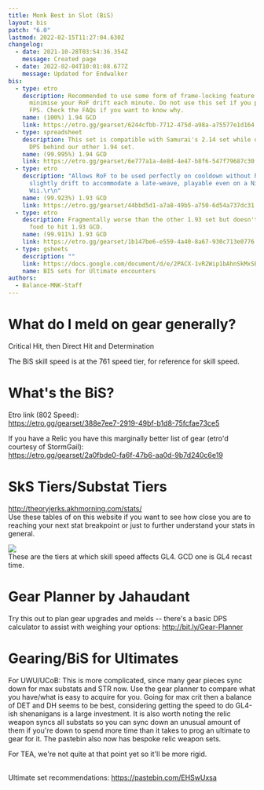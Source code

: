 ```yaml
---
title: Monk Best in Slot (BiS)
layout: bis
patch: "6.0"
lastmod: 2022-02-15T11:27:04.630Z
changelog:
  - date: 2021-10-28T03:54:36.354Z
    message: Created page
  - date: 2022-02-04T10:01:08.677Z
    message: Updated for Endwalker
bis:
  - type: etro
    description: Recommended to use some form of frame-locking feature in order to
      minimise your RoF drift each minute. Do not use this set if you play at 60
      FPS. Check the FAQs if you want to know why.
    name: (100%) 1.94 GCD
    link: https://etro.gg/gearset/6244cfbb-7712-475d-a98a-a75577e1d164
  - type: spreadsheet
    description: This set is compatible with Samurai's 2.14 set while only being 0.5
      DPS behind our other 1.94 set.
    name: (99.995%) 1.94 GCD
    link: https://etro.gg/gearset/6e777a1a-4e8d-4e47-b8f6-547f79687c30
  - type: etro
    description: "Allows RoF to be used perfectly on cooldown without having to
      slightly drift to accommodate a late-weave, playable even on a Nintendo
      Wii.\r\n"
    name: (99.923%) 1.93 GCD
    link: https://etro.gg/gearset/44bbd5d1-a7a8-49b5-a750-6d54a737dc31
  - type: etro
    description: Fragmentally worse than the other 1.93 set but doesn't rely on SkS
      food to hit 1.93 GCD.
    name: (99.911%) 1.93 GCD
    link: https://etro.gg/gearset/1b147be6-e559-4a40-8a67-930c713e0776
  - type: gsheets
    description: ""
    link: https://docs.google.com/document/d/e/2PACX-1vR2Wip1bAhnSkMxSEH2m-ZRFIh6YDmMB-AfrrD8PtU1Xovpuz8Ix4N-Mbf9Cd2Md9f81FktdTgFb9fq/pub
    name: BIS sets for Ultimate encounters
authors:
  - Balance-MNK-Staff
---
```

# What do I meld on gear generally?

Critical Hit, then Direct Hit and Determination

The BiS skill speed is at the 761 speed tier, for reference for skill speed.

# What's the BiS?

Etro link (802 Speed):  
<https://etro.gg/gearset/388e7ee7-2919-49bf-b1d8-75fcfae73ce5>

If you have a Relic you have this marginally better list of gear (etro'd courtesy of StormGail):  
<https://etro.gg/gearset/2a0fbde0-fa6f-47b6-aa0d-9b7d240c6e19>
­

# SkS Tiers/Substat Tiers

<http://theoryjerks.akhmorning.com/stats/>\
Use these tables of on this website if you want to see how close you are to reaching your next stat breakpoint or just to further understand your stats in general.

![](https://i.imgur.com/4IIF3ey.png)\
These are the tiers at which skill speed affects GL4. GCD one is GL4 recast time.

# Gear Planner by Jahaudant

Try this out to plan gear upgrades and melds -- there's a basic DPS calculator to assist with weighing your options:  <http://bit.ly/Gear-Planner>

# Gearing/BiS for Ultimates

For UWU/UCoB: This is more complicated, since many gear pieces sync down for max substats and STR now. Use the gear planner to compare what you have/what is easy to acquire for you. Going for max crit then a balance of DET and DH seems to be best, considering getting the speed to do GL4-ish shenanigans is a large investment. It is also worth noting the relic weapon syncs all substats so you can sync down an unusual amount of them if you're down to spend more time than it takes to prog an ultimate to gear for it. The pastebin also now has bespoke relic weapon sets.

For TEA, we're not quite at that point yet so it'll be more rigid.  

\
­Ultimate set recommendations: <https://pastebin.com/EHSwUxsa>
